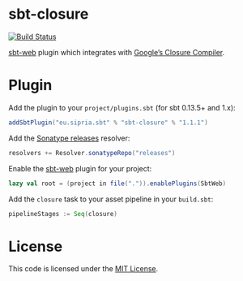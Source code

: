 sbt-closure
===========
[![Build Status](https://api.travis-ci.org/margussipria/sbt-closure.png?branch=master)](https://travis-ci.org/margussipria/sbt-closure)

[sbt-web] plugin which integrates with [Google’s Closure Compiler].

Plugin
======
Add the plugin to your `project/plugins.sbt` (for sbt 0.13.5+ and 1.x):
```scala
addSbtPlugin("eu.sipria.sbt" % "sbt-closure" % "1.1.1")
```

Add the [Sonatype releases] resolver:
```scala
resolvers += Resolver.sonatypeRepo("releases")
```

Enable the [sbt-web] plugin for your project:
```scala
lazy val root = (project in file(".")).enablePlugins(SbtWeb)
```

Add the `closure` task to your asset pipeline in your `build.sbt`:
```scala
pipelineStages := Seq(closure)
```

License
=======
This code is licensed under the [MIT License].

[sbt-web]:https://github.com/sbt/sbt-web
[official documentation page]:https://developers.google.com/closure/compiler/docs/gettingstarted_app
[Google’s Closure Compiler]:https://developers.google.com/closure/compiler/
[MIT License]:http://opensource.org/licenses/MIT
[Sonatype releases]:https://oss.sonatype.org/content/repositories/releases/
